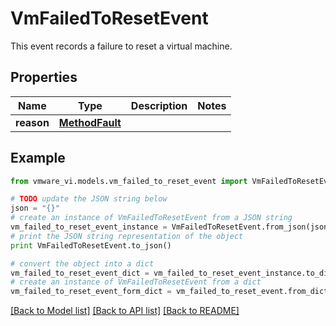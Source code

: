 # VmFailedToResetEvent

This event records a failure to reset a virtual machine. 

## Properties
Name | Type | Description | Notes
------------ | ------------- | ------------- | -------------
**reason** | [**MethodFault**](MethodFault.md) |  | 

## Example

```python
from vmware_vi.models.vm_failed_to_reset_event import VmFailedToResetEvent

# TODO update the JSON string below
json = "{}"
# create an instance of VmFailedToResetEvent from a JSON string
vm_failed_to_reset_event_instance = VmFailedToResetEvent.from_json(json)
# print the JSON string representation of the object
print VmFailedToResetEvent.to_json()

# convert the object into a dict
vm_failed_to_reset_event_dict = vm_failed_to_reset_event_instance.to_dict()
# create an instance of VmFailedToResetEvent from a dict
vm_failed_to_reset_event_form_dict = vm_failed_to_reset_event.from_dict(vm_failed_to_reset_event_dict)
```
[[Back to Model list]](../README.md#documentation-for-models) [[Back to API list]](../README.md#documentation-for-api-endpoints) [[Back to README]](../README.md)


